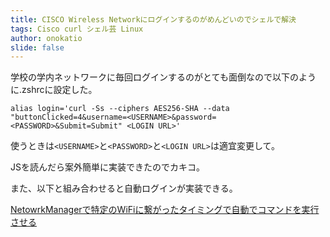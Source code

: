 ```yaml
---
title: CISCO Wireless Networkにログインするのがめんどいのでシェルで解決
tags: Cisco curl シェル芸 Linux
author: onokatio
slide: false
---
```

学校の学内ネットワークに毎回ログインするのがとても面倒なので以下のように.zshrcに設定した。

```bash:.zshrc
alias login='curl -Ss --ciphers AES256-SHA --data "buttonClicked=4&username=<USERNAME>&password=<PASSWORD>&Submit=Submit" <LOGIN URL>'
```

使うときは`<USERNAME>`と`<PASSWORD>`と`<LOGIN URL>`は適宜変更して。

JSを読んだら案外簡単に実装できたのでカキコ。


また、以下と組み合わせると自動ログインが実装できる。

[NetowrkManagerで特定のWiFiに繋がったタイミングで自動でコマンドを実行させる
](https://qiita.com/onokatio/items/d9297e567e9cc75586ed)

